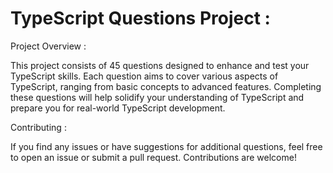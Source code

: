 # TypeScript Questions Project :
                                                   
Project Overview :

This project consists of 45 questions designed to enhance and test your TypeScript skills.
Each question aims to cover various aspects of TypeScript, ranging from basic concepts to advanced features. 
Completing these questions will help solidify your understanding of TypeScript and prepare you for real-world TypeScript development.

Contributing :

If you find any issues or have suggestions for additional questions, feel free to open an issue or submit a pull request. Contributions are welcome!
